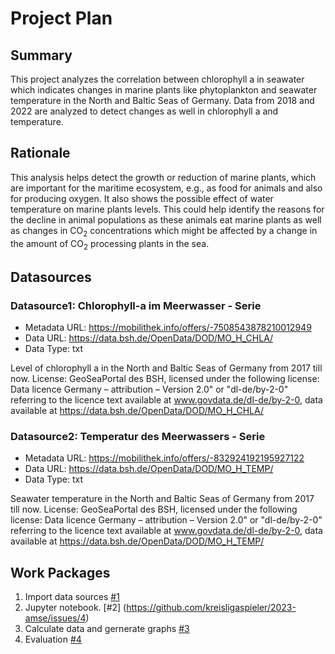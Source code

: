 # Project Plan

## Summary

This project analyzes the correlation between chlorophyll a in seawater which indicates changes in marine plants like phytoplankton and seawater temperature in the North and Baltic Seas of Germany. Data from 2018 and 2022 are analyzed to detect changes as well in chlorophyll a and temperature.
## Rationale

This analysis helps detect the growth or reduction of marine plants, which are important for the maritime ecosystem, e.g., as food for animals and also for producing oxygen. It also shows the possible effect of water temperature on marine plants levels. This could help identify the reasons for the decline in animal populations as these animals eat marine plants as well as changes in CO<sub>2</sub> concentrations which might be affected by a change in the amount of CO<sub>2</sub> processing plants in the sea.
## Datasources

### Datasource1: Chlorophyll-a im Meerwasser - Serie 
* Metadata URL: https://mobilithek.info/offers/-7508543878210012949
* Data URL: https://data.bsh.de/OpenData/DOD/MO_H_CHLA/
* Data Type: txt

Level of chlorophyll a in the North and Baltic Seas of Germany from 2017 till now. 
License: GeoSeaPortal des BSH, licensed under the following license: Data licence Germany – attribution – Version 2.0" or "dl-de/by-2-0" referring to the licence text available at www.govdata.de/dl-de/by-2-0, data available at https://data.bsh.de/OpenData/DOD/MO_H_CHLA/ 

### Datasource2: Temperatur des Meerwassers - Serie 
* Metadata URL: https://mobilithek.info/offers/-832924192195927122
* Data URL: https://data.bsh.de/OpenData/DOD/MO_H_TEMP/
* Data Type: txt  

Seawater temperature in the North and Baltic Seas of Germany from 2017 till now.
License: GeoSeaPortal des BSH, licensed under the following license: Data licence Germany – attribution – Version 2.0" or "dl-de/by-2-0" referring to the licence text available at www.govdata.de/dl-de/by-2-0, data available at https://data.bsh.de/OpenData/DOD/MO_H_TEMP/

## Work Packages

1. Import data sources [#1](https://github.com/kreisligaspieler/2023-amse/issues/1) 
2. Jupyter notebook. [#2] (https://github.com/kreisligaspieler/2023-amse/issues/4) 
3. Calculate data and gernerate graphs [#3](https://github.com/kreisligaspieler/2023-amse/issues/2)
4. Evaluation [#4](https://github.com/kreisligaspieler/2023-amse/issues/3) 
